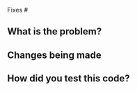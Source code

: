 Fixes #<issuelink>

## What is the problem?

<!-- Who is affected, what are they trying to do, why is this important? -->

## Changes being made

<!-- What changes are we making to address this problem? -->

## How did you test this code?

<!-- Please describe the steps you took. -->
<!-- Include automated tests if possible, otherwise describe the manual testing routine. -->
